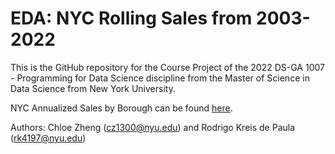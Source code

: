 # EDA: NYC Rolling Sales from 2003-2022

This is the GitHub repository for the Course Project of the 2022 DS-GA 1007 - Programming for Data Science discipline from the Master of Science in Data Science from New York University.

NYC Annualized Sales by Borough can be found [here](https://www.nyc.gov/site/finance/taxes/property-annualized-sales-update.page).

Authors: Chloe Zheng (cz1300@nyu.edu) and Rodrigo Kreis de Paula (rk4197@nyu.edu)
